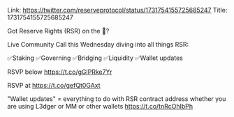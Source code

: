 Link:  https://twitter.com/reserveprotocol/status/1731754155725685247
Title: 1731754155725685247

Got Reserve Rights (RSR) on the 🧠?

Live Community Call this Wednesday diving into all things RSR:

✅Staking
✅Governing
✅Bridging
✅Liquidity
✅Wallet updates

RSVP below https://t.co/gGlPRke7Yr

RSVP at https://t.co/gefQt0GAxt

"Wallet updates" = everything to do with RSR contract address whether you are using L3dger or MM or other wallets https://t.co/tnRcOhIbPh